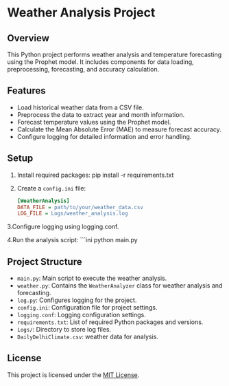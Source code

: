 # Weather Analysis Project

## Overview

This Python project performs weather analysis and temperature forecasting using the Prophet model. It includes components for data loading, preprocessing, forecasting, and accuracy calculation.

## Features

- Load historical weather data from a CSV file.
- Preprocess the data to extract year and month information.
- Forecast temperature values using the Prophet model.
- Calculate the Mean Absolute Error (MAE) to measure forecast accuracy.
- Configure logging for detailed information and error handling.

## Setup

1. Install required packages:
      pip install -r requirements.txt

2. Create a `config.ini` file:
    ```ini
    [WeatherAnalysis]
    DATA_FILE = path/to/your/weather_data.csv
    LOG_FILE = Logs/weather_analysis.log

3.Configure logging using logging.conf.

4.Run the analysis script:
      ```ini
     python main.py


## Project Structure

- `main.py`: Main script to execute the weather analysis.
- `weather.py`: Contains the `WeatherAnalyzer` class for weather analysis and forecasting.
- `log.py`: Configures logging for the project.
- `config.ini`: Configuration file for project settings.
- `logging.conf`: Logging configuration settings.
- `requirements.txt`: List of required Python packages and versions.
- `Logs/`: Directory to store log files.
- `DailyDelhiClimate.csv`: weather data for analysis.

## License

This project is licensed under the [MIT License](LICENSE).

